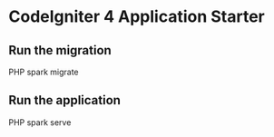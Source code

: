# CodeIgniter 4 Application Starter

## Run the migration
PHP spark migrate

## Run the application
PHP spark serve